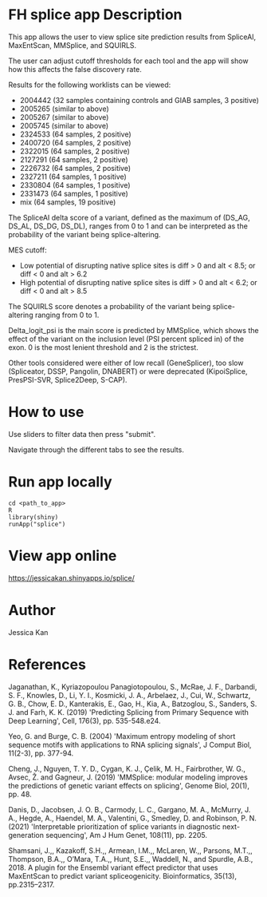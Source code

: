 # FH splice app Description
This app allows the user to view splice site prediction results from SpliceAI, MaxEntScan, MMSplice, and SQUIRLS.

The user can adjust cutoff thresholds for each tool and the app will show how this affects the false discovery rate.

Results for the following worklists can be viewed:
- 2004442 (32 samples containing controls and GIAB samples, 3 positive)
- 2005265 (similar to above)
- 2005267 (similar to above)
- 2005745 (similar to above)
- 2324533 (64 samples, 2 positive)
- 2400720 (64 samples, 2 positive)
- 2322015 (64 samples, 2 positive)
- 2127291 (64 samples, 2 positive)
- 2226732 (64 samples, 2 positive)
- 2327211 (64 samples, 1 positive)
- 2330804 (64 samples, 1 positive)
- 2331473 (64 samples, 1 positive)
- mix (64 samples, 19 positive)

The SpliceAI delta score of a variant, defined as the maximum of (DS_AG, DS_AL, DS_DG, DS_DL), ranges from 0 to 1 and can be interpreted as the probability of the variant being splice-altering. 

MES cutoff:
- Low potential of disrupting native splice sites is diff > 0 and alt < 8.5; or diff < 0 and alt > 6.2
- High potential of disrupting native splice sites is diff > 0 and alt < 6.2; or diff < 0 and alt > 8.5

The SQUIRLS score denotes a probability of the variant being splice-altering ranging from 0 to 1.

Delta_logit_psi is the main score is predicted by MMSplice, which shows the effect of the variant on the inclusion level (PSI percent spliced in) of the exon. 0 is the most lenient threshold and 2 is the strictest.

Other tools considered were either of low recall (GeneSplicer), too slow (Spliceator, DSSP, Pangolin, DNABERT) or were deprecated (KipoiSplice, PresPSI-SVR, Splice2Deep, S-CAP).



# How to use
Use sliders to filter data then press "submit".

Navigate through the different tabs to see the results.



# Run app locally
```
cd <path_to_app>
R
library(shiny)
runApp("splice")
```



# View app online
https://jessicakan.shinyapps.io/splice/ 




# Author
Jessica Kan



# References
Jaganathan, K., Kyriazopoulou Panagiotopoulou, S., McRae, J. F., Darbandi, S. F., Knowles, D., Li, Y. I., Kosmicki, J. A., Arbelaez, J., Cui, W., Schwartz, G. B., Chow, E. D., Kanterakis, E., Gao, H., Kia, A., Batzoglou, S., Sanders, S. J. and Farh, K. K. (2019) 'Predicting Splicing from Primary Sequence with Deep Learning', Cell, 176(3), pp. 535-548.e24.

Yeo, G. and Burge, C. B. (2004) 'Maximum entropy modeling of short sequence motifs with applications to RNA splicing signals', J Comput Biol, 11(2-3), pp. 377-94.

Cheng, J., Nguyen, T. Y. D., Cygan, K. J., Çelik, M. H., Fairbrother, W. G., Avsec, Ž. and Gagneur, J. (2019) 'MMSplice: modular modeling improves the predictions of genetic variant effects on splicing', Genome Biol, 20(1), pp. 48.

Danis, D., Jacobsen, J. O. B., Carmody, L. C., Gargano, M. A., McMurry, J. A., Hegde, A., Haendel, M. A., Valentini, G., Smedley, D. and Robinson, P. N. (2021) 'Interpretable prioritization of splice variants in diagnostic next-generation sequencing', Am J Hum Genet, 108(11), pp. 2205.

Shamsani, J.,, Kazakoff, S.H.,, Armean, I.M.,, McLaren, W.,, Parsons, M.T.,, Thompson, B.A.,, O’Mara, T.A.,, Hunt, S.E.,, Waddell, N., and Spurdle, A.B., 2018. A plugin for the Ensembl variant effect predictor that uses MaxEntScan to predict variant spliceogenicity. Bioinformatics, 35(13), pp.2315–2317. 
